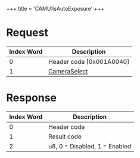 +++
title = 'CAMU:IsAutoExposure'
+++

# Request

| Index Word | Description                                             |
|------------|---------------------------------------------------------|
| 0          | Header code \[0x001A0040\]                              |
| 1          | [CameraSelect](Camera_Services#CameraSelect "wikilink") |

# Response

| Index Word | Description                   |
|------------|-------------------------------|
| 0          | Header code                   |
| 1          | Result code                   |
| 2          | u8, 0 = Disabled, 1 = Enabled |